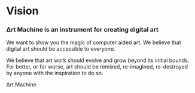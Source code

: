 # Vision

### ∆rt Machine is an instrument for creating digital art

We want to show you the magic of computer aided art. We believe that digital art should be accessible to everyone.

We believe that art work should evolve and grow beyond its initial bounds. For better, or for worse, art should be remixed, re-imagined, re-destroyed by anyone with the inspiration to do so.


∆rt Machine
